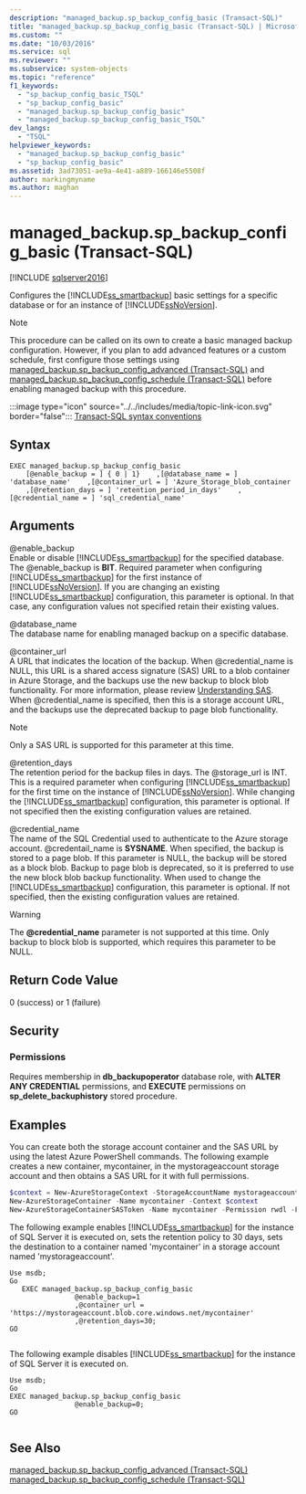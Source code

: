 ```yaml
---
description: "managed_backup.sp_backup_config_basic (Transact-SQL)"
title: "managed_backup.sp_backup_config_basic (Transact-SQL) | Microsoft Docs"
ms.custom: ""
ms.date: "10/03/2016"
ms.service: sql
ms.reviewer: ""
ms.subservice: system-objects
ms.topic: "reference"
f1_keywords: 
  - "sp_backup_config_basic_TSQL"
  - "sp_backup_config_basic"
  - "managed_backup.sp_backup_config_basic"
  - "managed_backup.sp_backup_config_basic_TSQL"
dev_langs: 
  - "TSQL"
helpviewer_keywords: 
  - "managed_backup.sp_backup_config_basic"
  - "sp_backup_config_basic"
ms.assetid: 3ad73051-ae9a-4e41-a889-166146e5508f
author: markingmyname
ms.author: maghan
---
```

# managed_backup.sp_backup_config_basic (Transact-SQL)
[!INCLUDE [sqlserver2016](../../includes/applies-to-version/sqlserver2016.md)]

  Configures the [!INCLUDE[ss_smartbackup](../../includes/ss-smartbackup-md.md)] basic settings for a specific database or for an instance of [!INCLUDE[ssNoVersion](../../includes/ssnoversion-md.md)].  
  
> [!NOTE]  
>  This procedure can be called on its own to create a basic managed backup configuration. However, if you plan to add advanced features or a custom schedule, first configure those settings using [managed_backup.sp_backup_config_advanced &#40;Transact-SQL&#41;](../../relational-databases/system-stored-procedures/managed-backup-sp-backup-config-advanced-transact-sql.md) and [managed_backup.sp_backup_config_schedule &#40;Transact-SQL&#41;](../../relational-databases/system-stored-procedures/managed-backup-sp-backup-config-schedule-transact-sql.md) before enabling managed backup with this procedure.  
   
 :::image type="icon" source="../../includes/media/topic-link-icon.svg" border="false"::: [Transact-SQL syntax conventions](../../t-sql/language-elements/transact-sql-syntax-conventions-transact-sql.md)  
  
## Syntax  
  
```Transact-SQL   
EXEC managed_backup.sp_backup_config_basic  
    [@enable_backup = ] { 0 | 1}    ,[@database_name = ] 'database_name'    ,[@container_url = ] 'Azure_Storage_blob_container  
    ,[@retention_days = ] 'retention_period_in_days'    ,[@credential_name = ] 'sql_credential_name'  
```  
  
##  <a name="Arguments"></a> Arguments  
 @enable_backup  
 Enable or disable [!INCLUDE[ss_smartbackup](../../includes/ss-smartbackup-md.md)] for the specified database. The @enable_backup is **BIT**. Required parameter when configuring [!INCLUDE[ss_smartbackup](../../includes/ss-smartbackup-md.md)] for the first instance of [!INCLUDE[ssNoVersion](../../includes/ssnoversion-md.md)]. If you are changing an existing [!INCLUDE[ss_smartbackup](../../includes/ss-smartbackup-md.md)] configuration, this parameter is optional. In that case, any configuration values not specified retain their existing values.  
  
 @database_name  
 The database name for enabling managed backup on a specific database.  
  
 @container_url  
 A URL that indicates the location of the backup. When @credential_name is NULL, this URL is a shared access signature (SAS) URL to a blob container in Azure Storage, and the backups use the new backup to block blob functionality. For more information, please review [Understanding SAS](/azure/storage/common/storage-sas-overview). When @credential_name is specified, then this is a storage account URL, and the backups use the deprecated backup to page blob functionality.  
  
> [!NOTE]  
>  Only a SAS URL is supported for this parameter at this time.  
  
 @retention_days  
 The retention period for the backup files in days. The @storage_url is INT. This is a required parameter when configuring [!INCLUDE[ss_smartbackup](../../includes/ss-smartbackup-md.md)] for the first time on the instance of [!INCLUDE[ssNoVersion](../../includes/ssnoversion-md.md)]. While changing the [!INCLUDE[ss_smartbackup](../../includes/ss-smartbackup-md.md)] configuration, this parameter is optional. If not specified then the existing configuration values are retained.  
  
 @credential_name  
 The name of the SQL Credential used to authenticate to the Azure storage account. @credentail_name is **SYSNAME**. When specified, the backup is stored to a page blob. If this parameter is NULL, the backup will be stored as a block blob. Backup to page blob is deprecated, so it is preferred to use the new block blob backup functionality. When used to change the [!INCLUDE[ss_smartbackup](../../includes/ss-smartbackup-md.md)] configuration, this parameter is optional. If not specified, then the existing configuration values are retained.  
  
> [!WARNING]
>  The **\@credential_name** parameter is not supported at this time. Only backup to block blob is supported, which requires this parameter to be NULL.  
  
## Return Code Value  
 0 (success) or 1 (failure)  
  
## Security  
  
### Permissions  
 Requires membership in **db_backupoperator** database role, with **ALTER ANY CREDENTIAL** permissions, and **EXECUTE** permissions on **sp_delete_backuphistory** stored procedure.  
  
## Examples  
 You can create both the storage account container and the SAS URL by using the latest Azure PowerShell commands. The following example creates a new container, mycontainer, in the mystorageaccount storage account and then obtains a SAS URL for it with full permissions.  
  
```powershell  
$context = New-AzureStorageContext -StorageAccountName mystorageaccount -StorageAccountKey (Get-AzureStorageKey -StorageAccountName mystorageaccount).Primary  
New-AzureStorageContainer -Name mycontainer -Context $context  
New-AzureStorageContainerSASToken -Name mycontainer -Permission rwdl -FullUri -Context $context  
```  
  
 The following example enables [!INCLUDE[ss_smartbackup](../../includes/ss-smartbackup-md.md)] for the instance of SQL Server it is executed on, sets the retention policy to 30 days, sets the destination to a container named 'mycontainer' in a storage account named 'mystorageaccount'.  
  
```Transact-SQL 
Use msdb;  
Go  
   EXEC managed_backup.sp_backup_config_basic  
                @enable_backup=1  
                ,@container_url = 'https://mystorageaccount.blob.core.windows.net/mycontainer'  
                ,@retention_days=30;   
GO  
  
```
  
 The following example disables [!INCLUDE[ss_smartbackup](../../includes/ss-smartbackup-md.md)] for the instance of SQL Server it is executed on.  
  
```Transact-SQL  
Use msdb;  
Go  
EXEC managed_backup.sp_backup_config_basic  
                @enable_backup=0;  
GO  
  
```  
  
## See Also  
 [managed_backup.sp_backup_config_advanced &#40;Transact-SQL&#41;](../../relational-databases/system-stored-procedures/managed-backup-sp-backup-config-advanced-transact-sql.md)   
 [managed_backup.sp_backup_config_schedule &#40;Transact-SQL&#41;](../../relational-databases/system-stored-procedures/managed-backup-sp-backup-config-schedule-transact-sql.md)  
  
